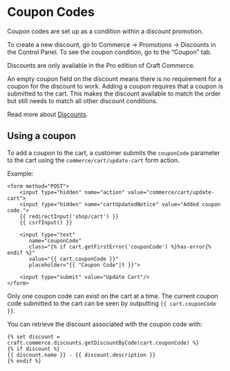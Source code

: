 # Coupon Codes

Coupon codes are set up as a condition within a discount promotion.

To create a new discount, go to Commerce → Promotions → Discounts in the Control Panel.
To see the coupon condition, go to the “Coupon” tab.

Discounts are only available in the Pro edition of Craft Commerce.

An empty coupon field on the discount means there is no requirement for a coupon
for the discount to work. Adding a coupon requires that a coupon is submitted to
the cart. This makes the discount available to match the order but still needs to match all other discount conditions.

Read more about [Discounts](discounts.md).

## Using a coupon

To add a coupon to the cart, a customer submits the `couponCode` parameter to the cart using the `commerce/cart/update-cart` form action.

Example:

```twig
<form method="POST">
    <input type="hidden" name="action" value="commerce/cart/update-cart">
    <input type="hidden" name="cartUpdatedNotice" value="Added coupon code.">
    {{ redirectInput('shop/cart') }}
    {{ csrfInput() }}

    <input type="text"
       name="couponCode"
       class="{% if cart.getFirstError('couponCode') %}has-error{% endif %}"
       value="{{ cart.couponCode }}"
       placeholder="{{ "Coupon Code"|t }}">

    <input type="submit" value="Update Cart"/>
</form>
```

Only one coupon code can exist on the cart at a time. The current coupon code
submitted to the cart can be seen by outputting `{{ cart.couponCode }}`.

You can retrieve the discount associated with the coupon code with:

```twig
{% set discount = craft.commerce.discounts.getDiscountByCode(cart.couponCode) %}
{% if discount %}
{{ discount.name }} - {{ discount.description }}
{% endif %}
```







